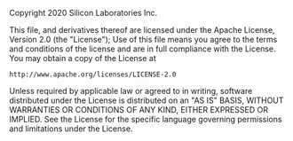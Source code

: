 Copyright 2020 Silicon Laboratories Inc.
  
This file, and derivatives thereof are licensed under the
Apache License, Version 2.0 (the "License");
Use of this file means you agree to the terms and conditions
of the license and are in full compliance with the License.
You may obtain a copy of the License at
  
    http://www.apache.org/licenses/LICENSE-2.0
  
Unless required by applicable law or agreed to in writing, software
distributed under the License is distributed on an "AS IS" BASIS,
WITHOUT WARRANTIES OR CONDITIONS OF ANY KIND, EITHER EXPRESSED OR IMPLIED.
See the License for the specific language governing permissions and
limitations under the License.